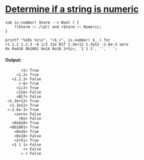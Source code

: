 [1]: http://rosettacode.org/wiki/Determine_if_a_string_is_numeric

# [Determine if a string is numeric][1]

```perl6
sub is-number( $term --> Bool ) {
    ?($term ~~ /\d/) and +$term ~~ Numeric;
}
 
printf "%10s %s\n", "<$_>", is-number( $_ ) for
<1 1.2 1.2.3 -6 1/2 12e B17 1.3e+12 1.3e12 -2.6e-3 zero
0x 0xA10 0b1001 0o16 0o18 2+5i>, '1 1 1', '', ' ';
```

#### Output:
```
       <1> True
     <1.2> True
   <1.2.3> False
      <-6> True
     <1/2> True
     <12e> False
     <B17> False
 <1.3e+12> True
  <1.3e12> True
 <-2.6e-3> True
    <zero> False
      <0x> False
   <0xA10> True
  <0b1001> True
    <0o16> True
    <0o18> False
    <2+5i> True
   <1 1 1> False
        <> False
       < > False
```